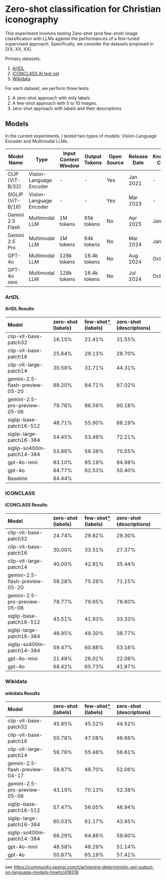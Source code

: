 # Zero-shot classification for Christian iconography

This experiment involves testing Zero-shot (and few-shot) image classification with LLMs against the performances of a fine-tuned supervised approach.
Specifically, we consider the datasets proposed in [XX, XX, XX].

Primary datasets:

1. [ArtDL](https://artdl.org/)
2. [ICONCLASS AI test set](https://iconclass.org/testset/)
3. [Wikidata]()

For each dataset, we perform three tests:

1. A zero-shot approach with only labels
2. A few-shot approach with 5 to 10 images.
3. zero-shot approach with labels and their descriptions

## Models

In the current experiments, I tested two types of models: Vision-Language Encoder and Multimodal LLMs.

| Model Name        | Type                     | Input Context Window     | Output Tokens     | Open Source | Release Date | Knowledge Cut-off |
|------------------|--------------------------|--------------------------|-------------------|--------------|---------------|--------------------|
| CLIP (ViT-B/32)   | Vision-Language Encoder   | -                      | -               | Yes        | Jan 2021      | -               |
| SIGLIP (ViT-B/16) | Vision-Language Encoder   | -                      | -               | Yes        | Mar 2023      | -               |
| Gemini 2.5 Flash  | Multimodal LLM            | 1M tokens                | 65k tokens    | No         | Apr 2025      | Jan 2025    |
| Gemini 2.5 Pro    | Multimodal LLM            | 1M tokens                | 64k tokens    | No         | Mar 2024      | Jan 2025   |
| GPT-4o            | Multimodal LLM            | 128k tokens              | 16.4k tokens     | No         | Aug 2024      | Oct 2023           |
| GPT-4o mini       | Multimodal LLM            | 128k tokens              | 16.4k tokens     | No         | Jul 2024      | Oct 2023           |

### ArtDL

#### ArtDL Results
| Model                          | zero-shot (labels)   | few-shot[*](dataset/ArtDL-data/few-shot/README.md) (labels)   | zero-shot (descriptions)   |
|:-------------------------------|:---------------------|:--------------------------------------------------------------|:---------------------------|
| clip-vit-base-patch32          | 16.15%               | 21.41%                                                        | 31.55%                     |
| clip-vit-base-patch16          | 25.64%               | 29.13%                                                        | 28.70%                     |
| clip-vit-large-patch14         | 30.58%               | 31.71%                                                        | 44.31%                     |
| gemini-2.5-flash-preview-05-20 | 88.20%               | 84.71%                                                        | 87.02%                     |
| gemini-2.5-pro-preview-05-06   | 79.76%               | 86.59%                                                        | 90.18%                     |
| siglip-base-patch16-512        | 48.71%               | 55.90%                                                        | 68.19%                     |
| siglip-large-patch16-384       | 54.45%               | 53.49%                                                        | 72.21%                     |
| siglip-so400m-patch14-384      | 53.86%               | 56.38%                                                        | 70.55%                     |
| gpt-4o-mini                    | 83.10%               | 85.19%                                                        | 84.98%                     |
| gpt-4o                         | 64.77%               | 62.53%                                                        | 50.40%                     |
| Baseline                       | 84.44%               |                                                               |                            |

### ICONCLASS

#### ICONCLASS Results
| Model                          | zero-shot (labels)   | few-shot[*](dataset/ICONCLASS-data/few-shot/README.md) (labels)   | zero-shot (descriptions)   |
|:-------------------------------|:---------------------|:------------------------------------------------------------------|:---------------------------|
| clip-vit-base-patch32          | 24.74%               | 29.82%                                                            | 29.30%                     |
| clip-vit-base-patch16          | 30.00%               | 33.51%                                                            | 27.37%                     |
| clip-vit-large-patch14         | 40.00%               | 42.81%                                                            | 35.44%                     |
| gemini-2.5-flash-preview-05-20 | 56.28%               | 75.26%                                                            | 71.15%                     |
| gemini-2.5-pro-preview-05-06   | 78.77%               | 79.65%                                                            | 78.60%                     |
| siglip-base-patch16-512        | 43.51%               | 41.93%                                                            | 33.33%                     |
| siglip-large-patch16-384       | 48.95%               | 49.30%                                                            | 38.77%                     |
| siglip-so400m-patch14-384      | 59.47%               | 60.88%                                                            | 53.16%                     |
| gpt-4o-mini                    | 21.48%               | 26.02%                                                            | 22.08%                     |
| gpt-4o                         | 68.42%               | 65.73%                                                            | 41.87%                     |

### Wikidata

#### wikidata Results
| Model                          | zero-shot (labels)   | few-shot[*](dataset/wikidata-data/few-shot/README.md) (labels)   | zero-shot (descriptions)   |
|:-------------------------------|:---------------------|:-----------------------------------------------------------------|:---------------------------|
| clip-vit-base-patch32          | 45.95%               | 45.52%                                                           | 44.52%                     |
| clip-vit-base-patch16          | 50.78%               | 47.08%                                                           | 46.66%                     |
| clip-vit-large-patch14         | 56.76%               | 55.48%                                                           | 56.61%                     |
| gemini-2.5-flash-preview-04-17 | 58.87%               | 48.70%                                                           | 52.06%                     |
| gemini-2.5-pro-preview-05-06   | 43.19%               | 70.13%                                                           | 52.38%                     |
| siglip-base-patch16-512        | 57.47%               | 56.05%                                                           | 46.94%                     |
| siglip-large-patch16-384       | 60.03%               | 61.17%                                                           | 43.95%                     |
| siglip-so400m-patch14-384      | 66.29%               | 64.86%                                                           | 59.60%                     |
| gpt-4o-mini                    | 48.58%               | 48.29%                                                           | 51.14%                     |
| gpt-4o                         | 50.87%               | 65.19%                                                           | 57.41%                     |




see https://community.openai.com/t/achieving-deterministic-api-output-on-language-models-howto/418318